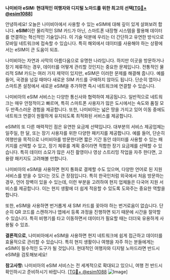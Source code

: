 **나미비아 eSIM: 현대적인 여행자와 디지털 노마드를 위한 최고의 선택[[TG💪+ @esim1088](https://t.me/s/esim1088)]**

안녕하세요! 오늘은 나미비아에서 사용할 수 있는 eSIM에 대해 깊이 있게 살펴보려 합니다. **eSIM**이란 물리적인 SIM 카드가 아닌, 스마트폰 내장형 시스템을 활용해 데이터를 연결하는 혁신적인 기술입니다. 이 기술 덕분에 우리는 더 간단하고 유연한 방식으로 모바일 네트워크에 접속할 수 있습니다. 특히 해외에서 데이터를 사용해야 하는 상황에서는 eSIM이 큰 도움이 되죠.

나미비아는 자연과 사막의 아름다움으로 유명한 나라입니다. 하지만 이곳을 방문하거나 장기 체류하는 경우, 데이터를 어떻게 관리할 것인지는 중요한 문제입니다. 전통적인 물리적 SIM 카드는 여러 가지 제약이 있지만, eSIM은 이러한 문제를 해결해 줍니다. 예를 들어, 국경을 넘길 때마다 새로운 SIM 카드를 구매하지 않아도 됩니다. 단순히 앱이나 스마트폰 설정에서 새로운 eSIM을 추가하면 즉시 네트워크에 연결할 수 있습니다.

나미비아의 eSIM 서비스는 다양한 통신사와 협력하여 제공됩니다. 일반적으로 네트워크는 매우 안정적이고 빠르며, 특히 스마트폰 사용자가 많은 도시에서는 속도와 품질 모두 만족스러운 경험을 제공합니다. 또한, 나미비아는 넓은 땅을 가지고 있어 이동 중에도 네트워크 연결이 원활하게 유지되도록 최적화된 서비스를 제공합니다.

eSIM의 또 다른 매력적인 점은 유연한 요금제 선택입니다. 대부분의 서비스 제공업체는 일주일, 한 달, 또는 장기 사용자를 위한 다양한 패키지를 제공합니다. 예를 들어, 단순히 여행만을 목적으로 나미비아를 방문한다면 짧은 기간 동안 데이터를 사용할 수 있는 패키지를 선택할 수 있고, 장기 체류를 계획 중이라면 적합한 장기 요금제를 선택할 수 있습니다. 특히 데이터 소모가 많은 사진 촬영이나 영상 스트리밍 작업을 자주 한다면, 고용량 패키지도 고려해볼 만합니다.

나미비아의 eSIM을 사용하면 현지 통화로 결제할 수도 있으며, 다양한 언어로 된 지원 서비스를 받을 수 있다는 것도 큰 장점입니다. 특히 한국인처럼 외국에서 처음 방문하는 경우, 언어 장벽이 있을 수 있는데, 이런 부분을 고려하여 현지 업체들은 다국어 지원 서비스를 제공합니다. 이는 현지 생활에 더 쉽게 적응할 수 있도록 도와주는 중요한 역할을 합니다.

또한, eSIM을 사용하면 번거롭게 새 SIM 카드를 꽂아야 하는 번거로움이 없습니다. 단순히 QR 코드를 스캔하거나 앱에서 등록 과정을 진행하면 되기 때문에 시간을 절약할 수 있습니다. 특히 비행기를 타고 이동하면서 데이터가 필요할 때는 더더욱 유용하게 사용될 수 있죠.

**결론적으로**, 나미비아에서 eSIM을 사용하면 현지 네트워크에 쉽게 접근하고 데이터를 효율적으로 관리할 수 있습니다. 특히 현지 생활이나 여행을 자주 하는 분들에게는 eSIM이 필수적인 도구가 될 것입니다. 현대적인 여행자와 디지털 노마드라면 반드시 eSIM을 검토해보세요!

**참고사항:** 나미비아의 eSIM 서비스는 전 세계적으로 확대되고 있으니, 여행 전 반드시 확인하시고 준비하시기 바랍니다. [[TG💪+ @esim1088](https://t.me/s/esim1088) ![Image](https://i.postimg.cc/Y0z9fWf4/image.png)]